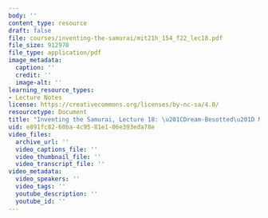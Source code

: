 ```yaml
---
body: ''
content_type: resource
draft: false
file: courses/inventing-the-samurai/mit21h_154_f22_lec18.pdf
file_size: 912970
file_type: application/pdf
image_metadata:
  caption: ''
  credit: ''
  image-alt: ''
learning_resource_types:
- Lecture Notes
license: https://creativecommons.org/licenses/by-nc-sa/4.0/
resourcetype: Document
title: "Inventing the Samurai, Lecture 18: \u201CDream-Besotted\u201D Musui"
uid: e891fc82-60ba-4c95-81e1-06e393eda78e
video_files:
  archive_url: ''
  video_captions_file: ''
  video_thumbnail_file: ''
  video_transcript_file: ''
video_metadata:
  video_speakers: ''
  video_tags: ''
  youtube_description: ''
  youtube_id: ''
---
```

